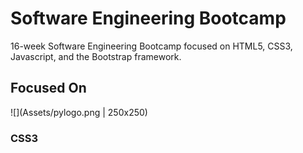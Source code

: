 # Software Engineering Bootcamp
16-week Software Engineering Bootcamp focused on HTML5, CSS3, Javascript, and the Bootstrap framework.

## Focused On

![](Assets/pylogo.png | 250x250)





### CSS3

